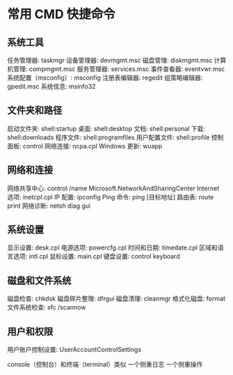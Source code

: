# 常用 CMD 快捷命令

## 系统工具

任务管理器: taskmgr
设备管理器: devmgmt.msc
磁盘管理: diskmgmt.msc
计算机管理: compmgmt.msc
服务管理器: services.msc
事件查看器: eventvwr.msc
系统配置（msconfig）: msconfig
注册表编辑器: regedit
组策略编辑器: gpedit.msc
系统信息: msinfo32

## 文件夹和路径

启动文件夹: shell:startup
桌面: shell:desktop
文档: shell:personal
下载: shell:downloads
程序文件: shell:programfiles
用户配置文件: shell:profile
控制面板: control
网络连接: ncpa.cpl
Windows 更新: wuapp

## 网络和连接

网络共享中心: control /name Microsoft.NetworkAndSharingCenter
Internet 选项: inetcpl.cpl
IP 配置: ipconfig
Ping 命令: ping [目标地址]
路由表: route print
网络诊断: netsh diag gui

## 系统设置

显示设置: desk.cpl
电源选项: powercfg.cpl
时间和日期: timedate.cpl
区域和语言选项: intl.cpl
鼠标设置: main.cpl
键盘设置: control keyboard

## 磁盘和文件系统

磁盘检查: chkdsk
磁盘碎片整理: dfrgui
磁盘清理: cleanmgr
格式化磁盘: format
文件系统检查: sfc /scannow

## 用户和权限

用户账户控制设置: UserAccountControlSettings

console（控制台）和终端（terminal）类似 一个侧重日志 一个侧重操作